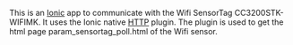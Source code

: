 This is an [Ionic](http://ionicframework.com/docs/) app to communicate with the Wifi SensorTag CC3200STK-WIFIMK.
It uses the Ionic native [HTTP](https://ionicframework.com/docs/native/http/) plugin. The plugin is used to get the html page param_sensortag_poll.html of the Wifi sensor.
